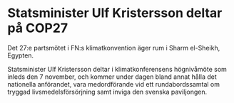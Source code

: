 # Statsminister Ulf Kristersson deltar på COP27

Det 27:e partsmötet i FN:s klimatkonvention äger rum i Sharm el-Sheikh, Egypten.

Statsminister Ulf Kristersson deltar i klimatkonferensens högnivåmöte som inleds den 7 november, och kommer under dagen bland annat hålla det nationella anförandet, vara medordförande vid ett rundabordssamtal om tryggad livsmedelsförsörjning samt inviga den svenska paviljongen.
